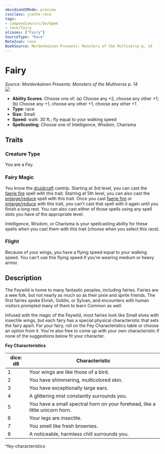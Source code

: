 ```yaml
---
obsidianUIMode: preview
cssclass: json5e-race
tags:
- compendium/src/5e/mpmm
- race/fairy
aliases: ["Fairy"]
SourceType: "Race"
NoteIcon: race
BookSource: Mordenkainen Presents: Monsters of the Multiverse p. 14
---
```

# Fairy
*Source: Mordenkainen Presents: Monsters of the Multiverse p. 14*  
![](/2-Mechanics/CLI/races/img/fairy.webp#right)  

- **Ability Scores**: Choose one of: (a) Choose any +2, choose any other +1; (b) Choose any +1, choose any other +1, choose any other +1
- **Type**: race
- **Size**: Small
- **Speed**: walk: 30 ft.; fly equal to your walking speed
- **Spellcasting**: Choose one of Intelligence, Wisdom, Charisma

## Traits

### Creature Type

You are a Fey.

### Fairy Magic

You know the [druidcraft](/2-Mechanics/CLI/spells/druidcraft.md) cantrip. Starting at 3rd level, you can cast the [faerie fire](/2-Mechanics/CLI/spells/faerie-fire.md) spell with this trait. Starting at 5th level, you can also cast the [enlarge/reduce](/2-Mechanics/CLI/spells/enlarge-reduce.md) spell with this trait. Once you cast [faerie fire](/2-Mechanics/CLI/spells/faerie-fire.md) or [enlarge/reduce](/2-Mechanics/CLI/spells/enlarge-reduce.md) with this trait, you can't cast that spell with it again until you finish a long rest. You can also cast either of those spells using any spell slots you have of the appropriate level.

Intelligence, Wisdom, or Charisma is your spellcasting ability for these spells when you cast them with this trait (choose when you select this race).

### Flight

Because of your wings, you have a flying speed equal to your walking speed. You can't use this flying speed if you're wearing medium or heavy armor.

## Description

The Feywild is home to many fantastic peoples, including fairies. Fairies are a wee folk, but not nearly as much so as their pixie and sprite friends. The first fairies spoke Elvish, Goblin, or Sylvan, and encounters with human visitors prompted many of them to learn Common as well.

Infused with the magic of the Feywild, most fairies look like Small elves with insectile wings, but each fairy has a special physical characteristic that sets the fairy apart. For your fairy, roll on the Fey Characteristics table or choose an option from it. You're also free to come up with your own characteristic if none of the suggestions below fit your character.

**Fey Characteristics**

| dice: d8 | Characteristic |
|----------|----------------|
| 1 | Your wings are like those of a bird. |
| 2 | You have shimmering, multicolored skin. |
| 3 | You have exceptionally large ears. |
| 4 | A glittering mist constantly surrounds you. |
| 5 | You have a small spectral horn on your forehead, like a little unicorn horn. |
| 6 | Your legs are insectile. |
| 7 | You smell like fresh brownies. |
| 8 | A noticeable, harmless chill surrounds you. |
^fey-characteristics